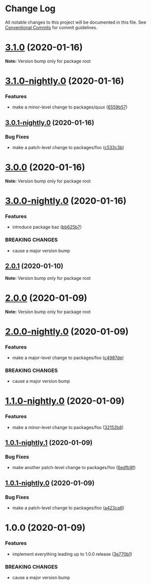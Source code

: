 # Change Log

All notable changes to this project will be documented in this file.
See [Conventional Commits](https://conventionalcommits.org) for commit guidelines.

# [3.1.0](https://github.com/michaelsbradleyjr/nightly-release-workflow-tester/compare/v3.1.0-nightly.0...v3.1.0) (2020-01-16)

**Note:** Version bump only for package root





# [3.1.0-nightly.0](https://github.com/michaelsbradleyjr/nightly-release-workflow-tester/compare/v3.0.1-nightly.0...v3.1.0-nightly.0) (2020-01-16)


### Features

* make a minor-level change to packages/quux ([6559b57](https://github.com/michaelsbradleyjr/nightly-release-workflow-tester/commit/6559b57f26b33ada06eb3bd32f8818983d970d1b))





## [3.0.1-nightly.0](https://github.com/michaelsbradleyjr/nightly-release-workflow-tester/compare/v3.0.0...v3.0.1-nightly.0) (2020-01-16)


### Bug Fixes

* make a patch-level change to packages/foo ([c533c3b](https://github.com/michaelsbradleyjr/nightly-release-workflow-tester/commit/c533c3bad0440fdfcfb56593b63dcf10484a2e10))





# [3.0.0](https://github.com/michaelsbradleyjr/nightly-release-workflow-tester/compare/v3.0.0-nightly.0...v3.0.0) (2020-01-16)

**Note:** Version bump only for package root





# [3.0.0-nightly.0](https://github.com/michaelsbradleyjr/nightly-release-workflow-tester/compare/v2.0.1...v3.0.0-nightly.0) (2020-01-16)


### Features

* introduce package baz ([bb625b7](https://github.com/michaelsbradleyjr/nightly-release-workflow-tester/commit/bb625b7d983693c558b0548692e532736b240efa))


### BREAKING CHANGES

* cause a major version bump





## [2.0.1](https://github.com/michaelsbradleyjr/nightly-release-workflow-tester/compare/v2.0.0...v2.0.1) (2020-01-10)

**Note:** Version bump only for package root





# [2.0.0](https://github.com/michaelsbradleyjr/nightly-release-workflow-tester/compare/v2.0.0-nightly.0...v2.0.0) (2020-01-09)

**Note:** Version bump only for package root





# [2.0.0-nightly.0](https://github.com/michaelsbradleyjr/nightly-release-workflow-tester/compare/v1.1.0-nightly.0...v2.0.0-nightly.0) (2020-01-09)


### Features

* make a major-level change to packages/foo ([c4987de](https://github.com/michaelsbradleyjr/nightly-release-workflow-tester/commit/c4987de2208f778ce4b3e89d04a8b7c1c5e41d66))


### BREAKING CHANGES

* cause a major version bump





# [1.1.0-nightly.0](https://github.com/michaelsbradleyjr/nightly-release-workflow-tester/compare/v1.0.1-nightly.1...v1.1.0-nightly.0) (2020-01-09)


### Features

* make a minor-level change to packages/foo ([32152b8](https://github.com/michaelsbradleyjr/nightly-release-workflow-tester/commit/32152b879bc73df3d820ef62d1356bc0b6439885))





## [1.0.1-nightly.1](https://github.com/michaelsbradleyjr/nightly-release-workflow-tester/compare/v1.0.1-nightly.0...v1.0.1-nightly.1) (2020-01-09)


### Bug Fixes

* make another patch-level change to packages/foo ([6edfb9f](https://github.com/michaelsbradleyjr/nightly-release-workflow-tester/commit/6edfb9f815e31b0b5179cce68651c8ed89679b96))





## [1.0.1-nightly.0](https://github.com/michaelsbradleyjr/nightly-release-workflow-tester/compare/v1.0.0...v1.0.1-nightly.0) (2020-01-09)


### Bug Fixes

* make a patch-level change to packages/foo ([a423ca6](https://github.com/michaelsbradleyjr/nightly-release-workflow-tester/commit/a423ca6e6add2a6dd6f7187ccf39eb98491a2ea2))





# 1.0.0 (2020-01-09)


### Features

* implement everything leading up to 1.0.0 release ([3e770b1](https://github.com/michaelsbradleyjr/nightly-release-workflow-tester/commit/3e770b157345a8b1b780ae97246b6256023f09be))


### BREAKING CHANGES

* cause a major version bump
